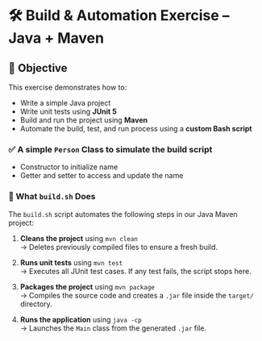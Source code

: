 # 🛠️ Build & Automation Exercise – Java + Maven

## 📌 Objective

This exercise demonstrates how to:
- Write a simple Java project
- Write unit tests using **JUnit 5**
- Build and run the project using **Maven**
- Automate the build, test, and run process using a **custom Bash script**



### ✅ A simple `Person` Class to simulate the build script
- Constructor to initialize name
- Getter and setter to access and update the name


### 🧾 What `build.sh` Does

The `build.sh` script automates the following steps in our Java Maven project:

1. **Cleans the project** using `mvn clean`  
   → Deletes previously compiled files to ensure a fresh build.

2. **Runs unit tests** using `mvn test`  
   → Executes all JUnit test cases. If any test fails, the script stops here.

3. **Packages the project** using `mvn package`  
   → Compiles the source code and creates a `.jar` file inside the `target/` directory.

4. **Runs the application** using `java -cp`  
   → Launches the `Main` class from the generated `.jar` file.
